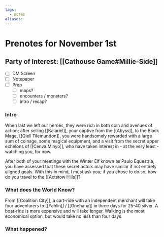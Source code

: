 ```yaml
---
tags:
  - notes
aliases:
---
```


# Prenotes for November 1st
## Party of Interest: [[Cathouse Game#Millie-Side]]
- [ ] DM Screen
- [ ] Notepaper
- [ ] Prep
	- [ ] maps?
	- [ ] encounters / monsters?
	- [ ] intro / recap?

### Intro
When last we left our heroes, they were rich in both coin and avenues of action; after selling [[Kalariel]], your captive from the [[Abyss]], to the Black Mage, [[Qiell Tilemundon]], you were handsomely rewarded with a large sum of coinage, some magical equipment, and a visit from the secret upper echelons of [[Cenva Minyo]], who have taken interest in - at the very least - watching you, for now. 

After both of your meetings with the Winter Elf known as Paulo Equestria, you have assessed that these secret actors may have similar if not entirely aligned goals. With this in mind, I must ask you; if you chose to do so, how do you travel to the [[Actstow Hills]]?

### What does the World Know?
From [[Coalition City]], a cart-ride with an independent merchant will take four adventurers to [[Yahlin]] / [[Onehana]] in three days for 25-40 silver. A boat-ride is more expensive and will take longer. Walking is the most economical option, but would take no less than four days. 

### What happened?